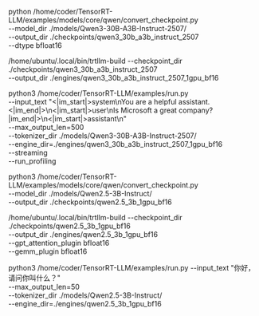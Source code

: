 python /home/coder/TensorRT-LLM/examples/models/core/qwen/convert_checkpoint.py \
    --model_dir ./models/Qwen3-30B-A3B-Instruct-2507/ \
    --output_dir ./checkpoints/qwen3_30b_a3b_instruct_2507 \
    --dtype bfloat16

/home/ubuntu/.local/bin/trtllm-build --checkpoint_dir ./checkpoints/qwen3_30b_a3b_instruct_2507 \
    --output_dir ./engines/qwen3_30b_a3b_instruct_2507_1gpu_bf16

python3 /home/coder/TensorRT-LLM/examples/run.py \
    --input_text "<|im_start|>system\nYou are a helpful assistant.<|im_end|>\n<|im_start|>user\nIs Microsoft a great company?|im_end|>\n<|im_start|>assistant\n" \
    --max_output_len=500 \
    --tokenizer_dir ./models/Qwen3-30B-A3B-Instruct-2507/ \
    --engine_dir=./engines/qwen3_30b_a3b_instruct_2507_1gpu_bf16 \
    --streaming \
    --run_profiling


python3 /home/coder/TensorRT-LLM/examples/models/core/qwen/convert_checkpoint.py \
    --model_dir ./models/Qwen2.5-3B-Instruct/ \
    --output_dir ./checkpoints/qwen2.5_3b_1gpu_bf16

/home/ubuntu/.local/bin/trtllm-build --checkpoint_dir ./checkpoints/qwen2.5_3b_1gpu_bf16 \
    --output_dir ./engines/qwen2.5_3b_1gpu_bf16 \
    --gpt_attention_plugin bfloat16 \
    --gemm_plugin bfloat16

python3 /home/coder/TensorRT-LLM/examples/run.py --input_text "你好，请问你叫什么？" \
    --max_output_len=50 \
    --tokenizer_dir ./models/Qwen2.5-3B-Instruct/ \
    --engine_dir=./engines/qwen2.5_3b_1gpu_bf16